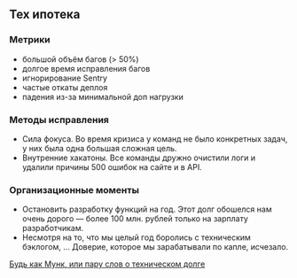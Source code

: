 ## Тех ипотека

### Метрики

- большой объём багов (> 50%)
- долгое время исправления багов
- игнорирование Sentry
- частые откаты деплоя
- падения из-за минимальной доп нагрузки

### Методы исправления

- Сила фокуса. Во время кризиса у команд не было конкретных задач, у них была одна большая сложная цель.
- Внутренние хакатоны. Все команды дружно очистили логи и удалили причины 500 ошибок на сайте и в API.

### Организационные моменты

- Остановить разработку функций на год. Этот долг обошелся нам очень дорого — более 100 млн. рублей только на зарплату разработчикам.
- Несмотря на то, что мы целый год боролись с техническим бэклогом, ... Доверие, которое мы зарабатывали по капле, исчезало.

[Будь как Мунк, или пару слов о техническом долге](https://habr.com/ru/companies/dododev/articles/455264/)
